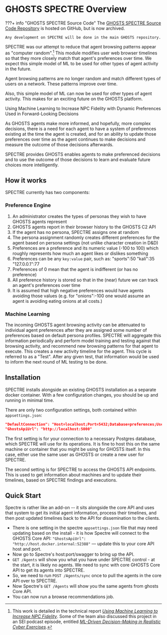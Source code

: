 # GHOSTS SPECTRE Overview

???+ info "GHOSTS SPECTRE Source Code"
    The [GHOSTS SPECTRE Source Code Repository](https://github.com/cmu-sei/GHOSTS-SPECTRE) is hosted on GitHub, but is now archived.

    Any development on SPECTRE will be done in the main GHOSTS repository.

SPECTRE was our attempt to reduce that agent browsing patterns appear as "computer random".[^1] This module modifies user web browser timelines so that they more closely match that agent's preferences over time. We expect this simple model of ML to be used for other types of agent activity in the future.

Agent browsing patterns are no longer random and match different types of users on a network. These patterns improve over time.

Also, this simple model of ML can now be used for other types of agent activity. This makes for an exciting future on the GHOSTS platform.

Using Machine Learning to Increase NPC Fidelity with Dynamic Preferences Used in Forward-Looking Decisions

As GHOSTS agents make more informed, and hopefully, more complex decisions, there is a need for each agent to have a system of preferences existing at the time the agent is created, and for an ability to update those preferences over time as the agent continues to make decisions and measure the outcome of those decisions afterwards.

SPECTRE provides GHOSTS enables agents to make preferenced decisions and to use the outcome of those decisions to learn and evaluate future choices more intelligently.

## How it works

SPECTRE currently has two components:

### Preference Engine

1. An administrator creates the types of personas they wish to have GHOSTS agents represent
2. GHOSTS agents report in their browser history to the GHOSTS C2 API
3. If the agent has no persona, SPECTRE assigns one at random
4. The persona assignment randomly creates different preferences for the agent based on persona settings (not unlike character creation in D&D)
5. Preferences are a preference and its numeric value (-100 to 100) which roughly represents how much an agent likes or dislikes something
6. Preferences can be any `key:value` pair, such as:
         "sports":50
         "kali":35
         "127.0.0.1":77
7. Preferences of 0 mean that the agent is indifferent (or has no preference)
8. All preference history is stored so that in the (near) future we can track an agent's preferences over time
9. It is assumed that high negative preferences would have agents avoiding those values (e.g. for "onions":-100 one would assume an agent is avoiding eating onions at all costs.)

### Machine Learning

The incoming GHOSTS agent browsing activity can be attenuated to individual agent preferences after they are assigned some number of preferences based on default persona profiles. SPECTRE will aggregate this information periodically and perform model training and testing against that browsing activity, and recommend new browsing patterns for that agent to execute. This creates a new activity timeline for the agent. This cycle is referred to as a "Test". After any given test, that information would be used to inform the next round of ML testing to be done.

## Installation

SPECTRE installs alongside an existing GHOSTS installation as a separate docker container. With a few configuration changes, you should be up and running in minimal time.

There are only two configuration settings, both contained within `appsettings.json`:

```json
"DefaultConnection": "Host=localhost;Port=5432;Database=preferences;User Id=ghosts;Password=scotty@1;Pooling=true;Command Timeout=9900",
"GhostsApiUrl": "http://localhost:5000"
```

The first setting is for your connection to a necessary Postgres database, which SPECTRE will use for its operations. It is fine to host this on the same machine or container that you might be using for GHOSTS itself. In this case, either use the same user as GHOSTS or create a new user for SPECTRE.

The second setting is for SPECTRE to access the GHOSTS API endpoints. This is used to get information about machines and to update their timelines, based on SPECTRE findings and executions.

[^1]: This work is detailed in the technical report [_Using Machine Learning to Increase NPC Fidelity_](https://resources.sei.cmu.edu/library/asset-view.cfm?assetid=743896). Some of the team also discussed this project in an SEI podcast episode, entitled [_ML-Driven Decision-Making in Realistic Cyber Exercises_](https://resources.sei.cmu.edu/library/asset-view.cfm?assetid=888745).

## Quick Start

Spectre is rather like an add-on -- it sits alongside the core API and uses that system to get its initial agent information, process their timelines, and then post updated timelines back to the API for dissemination to the clients.

- There is one setting in the spectre `appsettings.json` file that may need updating based on the install - it is how Spectre will connect to the GHOSTS Core API: `"GhostsApiUrl": "http://host.docker.internal:52388"` — update this to your core API host and port.
- Now go to Spectre's host:port/swagger to bring up the API.
- `GET /Agents` will show you what you have under SPECTRE control - at the start, it is likely no agents. We need to sync with core GHOSTS Core API to get its agents into SPECTRE.
- So, we need to run `POST /Agents/sync` once to pull the agents in the core API over to SPECTRE.
- Now Spectre's `GET /Agents` will show you the same agents from ghosts Core API.
- You can now run a browse recommendations job.
